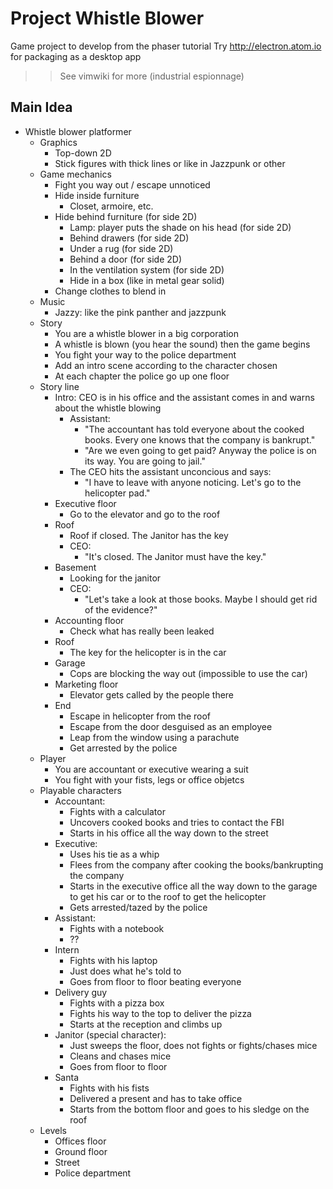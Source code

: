 Project Whistle Blower
======================

Game project to develop from the phaser tutorial
Try http://electron.atom.io for packaging as a desktop app

>> See vimwiki for more (industrial espionnage)

Main Idea
---------
* Whistle blower platformer
	* Graphics
		* Top-down 2D
		* Stick figures with thick lines or like in Jazzpunk or other
	* Game mechanics
		* Fight you way out / escape unnoticed
		* Hide inside furniture
			* Closet, armoire, etc.
		* Hide behind furniture (for side 2D)
			* Lamp: player puts the shade on his head (for side 2D)
			* Behind drawers (for side 2D)
			* Under a rug (for side 2D)
			* Behind a door (for side 2D)
			* In the ventilation system (for side 2D)
			* Hide in a box (like in metal gear solid)
		* Change clothes to blend in
	* Music
		* Jazzy: like the pink panther and jazzpunk
	* Story	
		* You are a whistle blower in a big corporation
		* A whistle is blown (you hear the sound) then the game begins
		* You fight your way to the police department
		* Add an intro scene according to the character chosen
		* At each chapter the police go up one floor
	* Story line
		* Intro: CEO is in his office and the assistant comes in and warns about the whistle blowing
			* Assistant: 
				* "The accountant has told everyone about the cooked books. Every one knows that the company is bankrupt." 
				* "Are we even going to get paid? Anyway the police is on its way. You are going to jail."
			* The CEO hits the assistant unconcious and says:
				* "I have to leave with anyone noticing. Let's go to the helicopter pad."
		* Executive floor
			* Go to the elevator and go to the roof
		* Roof
			* Roof if closed. The Janitor has the key
			* CEO:
				* "It's closed. The Janitor must have the key."
		* Basement
			* Looking for the janitor
			* CEO:
				* "Let's take a look at those books. Maybe I should get rid of the evidence?"
		* Accounting floor
			* Check what has really been leaked
		* Roof
			* The key for the helicopter is in the car
		* Garage
			* Cops are blocking the way out (impossible to use the car)
		* Marketing floor
			* Elevator gets called by the people there
		* End
			* Escape in helicopter from the roof
			* Escape from the door desguised as an employee
			* Leap from the window using a parachute
			* Get arrested by the police 
	* Player
		* You are accountant or executive wearing a suit
		* You fight with your fists, legs or office objetcs
	* Playable characters
		* Accountant: 
			* Fights with a calculator 
			* Uncovers cooked books and tries to contact the FBI
			* Starts in his office all the way down to the street
		* Executive: 
			* Uses his tie as a whip
			* Flees from the company after cooking the books/bankrupting the company
			* Starts in the executive office all the way down to the garage to get his car or to the roof to get the helicopter
			* Gets arrested/tazed by the police
		* Assistant: 
			* Fights with a notebook
			* ??
		* Intern
			* Fights with his laptop
			* Just does what he's told to
			* Goes from floor to floor beating everyone
		* Delivery guy
			* Fights with a pizza box
			* Fights his way to the top to deliver the pizza
			* Starts at the reception and climbs up
		* Janitor (special character): 
			* Just sweeps the floor, does not fights or fights/chases mice
			* Cleans and chases mice
			* Goes from floor to floor
		* Santa
			* Fights with his fists
			* Delivered a present and has to take office
			* Starts from the bottom floor and goes to his sledge on the roof
	* Levels
		* Offices floor
		* Ground floor
		* Street
		* Police department
